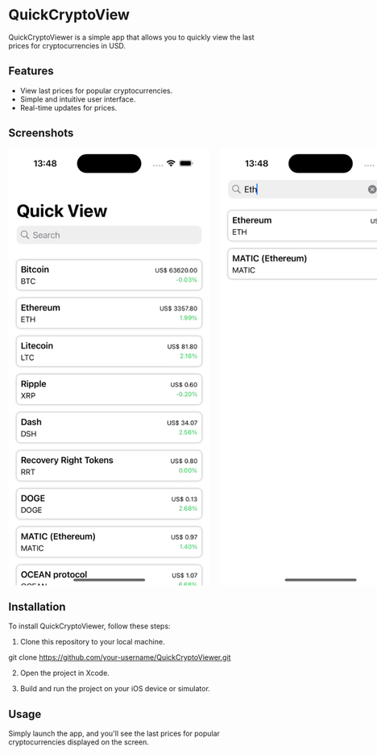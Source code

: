# QuickCryptoView

QuickCryptoViewer is a simple app that allows you to quickly view the last prices for cryptocurrencies in USD.

## Features

- View last prices for popular cryptocurrencies.
- Simple and intuitive user interface.
- Real-time updates for prices.

## Screenshots

<div style="display: flex; flex-direction: row;">
  <img src="Prints/pic.png" alt="Screenshot 1" width="400" style="margin-right: 20px;"/>
  <img src="Prints/pic1.png" alt="Screenshot 2" width="400"/>
</div>

## Installation

To install QuickCryptoViewer, follow these steps:

1. Clone this repository to your local machine.


git clone https://github.com/your-username/QuickCryptoViewer.git


2. Open the project in Xcode.

3. Build and run the project on your iOS device or simulator.

## Usage

Simply launch the app, and you'll see the last prices for popular cryptocurrencies displayed on the screen.

